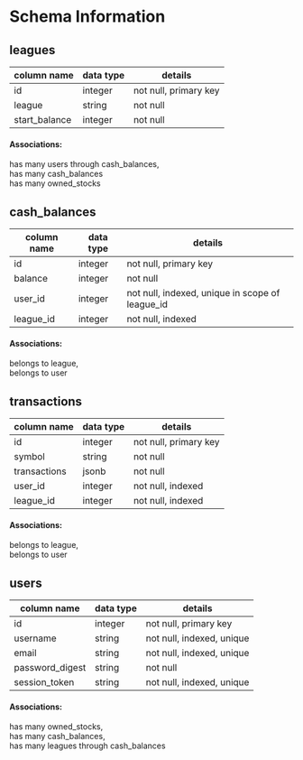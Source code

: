 # Schema Information

## leagues
column name    | data type | details
---------------|-----------|-----------------------
id             | integer   | not null, primary key
league         | string    | not null
start_balance  | integer   | not null

#### Associations:
has many users through cash_balances, <br>
has many cash_balances <br>
has many owned_stocks


## cash_balances
column name | data type | details
------------|-----------|-----------------------
id          | integer   | not null, primary key
balance     | integer   | not null
user_id     | integer   | not null, indexed, unique in scope of league_id
league_id   | integer   | not null, indexed

#### Associations:
belongs to league, <br>
belongs to user


## transactions
column name  | data type | details
-------------|-----------|-----------------------
id           | integer   | not null, primary key
symbol       | string    | not null
transactions | jsonb     | not null
user_id      | integer   | not null, indexed
league_id    | integer   | not null, indexed

#### Associations:
belongs to league, <br>
belongs to user


## users
column name     | data type | details
----------------|-----------|-----------------------
id              | integer   | not null, primary key
username        | string    | not null, indexed, unique
email           | string    | not null, indexed, unique
password_digest | string    | not null
session_token   | string    | not null, indexed, unique

#### Associations:
has many owned_stocks, <br>
has many cash_balances, <br>
has many leagues through cash_balances
